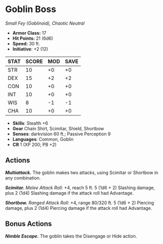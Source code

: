 # Goblin Boss

*Small Fey (Goblinoid), Chaotic Neutral*

- **Armor Class:** 17
- **Hit Points:** 21 (6d6)
- **Speed:** 30 ft.
- **Initiative**: +2 (12)

|STAT|SCORE|MOD|SAVE|
| --- | --- | --- | ---- |
| STR | 10 | +0 | +0 |
| DEX | 15 | +2 | +2 |
| CON | 10 | +0 | +0 |
| INT | 10 | +0 | +0 |
| WIS | 8 | -1 | -1 |
| CHA | 10 | +0 | +0 |

- **Skills**: Stealth +6
- **Gear** Chain Shirt, Scimitar, Shield, Shortbow
- **Senses**: darkvision 60 ft.; Passive Perception 9
- **Languages**: Common, Goblin
- **CR** 1 (XP 200; PB +2)

## Actions

***Multiattack.*** The goblin makes two attacks, using Scimitar or Shortbow in any combination.

***Scimitar.*** *Melee Attack Roll:* +4, reach 5 ft. 5 (1d6 + 2) Slashing damage, plus 2 (1d4) Slashing damage if the attack roll had Advantage.

***Shortbow.*** *Ranged Attack Roll:* +4, range 80/320 ft. 5 (1d6 + 2) Piercing damage, plus 2 (1d4) Piercing damage if the attack roll had Advantage.


## Bonus Actions

***Nimble Escape.*** The goblin takes the Disengage or Hide action.

